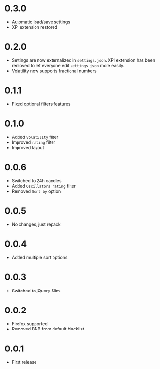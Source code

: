 # 0.3.0

* Automatic load/save settings
* XPI extension restored

# 0.2.0

* Settings are now externalized in `settings.json`. XPI extension has been removed to let everyone edit `settings.json` more easily.
* Volatility now supports fractional numbers

# 0.1.1

* Fixed optional filters features

# 0.1.0

* Added `volatility` filter
* Improved `rating` filter
* Improved layout

# 0.0.6

* Switched to 24h candles
* Added `Oscillators rating` filter
* Removed `Sort by` option

# 0.0.5

* No changes, just repack

# 0.0.4

* Added multiple sort options

# 0.0.3

* Switched to jQuery Slim

# 0.0.2

* Firefox supported
* Removed BNB from default blacklist

# 0.0.1

* First release
